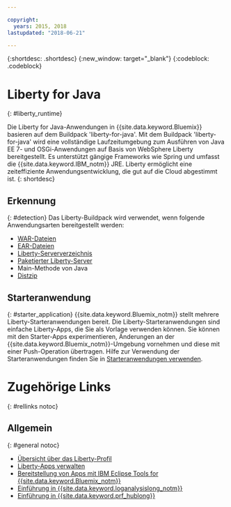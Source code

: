 ```yaml
---

copyright:
  years: 2015, 2018
lastupdated: "2018-06-21"

---
```


{:shortdesc: .shortdesc}
{:new_window: target="_blank"}
{:codeblock: .codeblock}

# Liberty for Java
{: #liberty_runtime}

Die Liberty for Java-Anwendungen in {{site.data.keyword.Bluemix}} basieren auf dem Buildpack 'liberty-for-java'. Mit dem Buildpack 'liberty-for-java' wird eine vollständige Laufzeitumgebung zum Ausführen von Java EE 7- und OSGi-Anwendungen auf Basis von WebSphere Liberty bereitgestellt. Es unterstützt gängige Frameworks wie Spring und umfasst die {{site.data.keyword.IBM_notm}} JRE. Liberty ermöglicht eine zeiteffiziente Anwendungsentwicklung, die gut auf die Cloud abgestimmt ist.
{: shortdesc}

## Erkennung
{: #detection}
Das Liberty-Buildpack wird verwendet, wenn folgende Anwendungsarten bereitgestellt werden:
* [WAR-Dateien](optionsForPushing.html#stand_alone_apps)
* [EAR-Dateien](optionsForPushing.html#stand_alone_apps)
* [Liberty-Serververzeichnis](optionsForPushing.html#server_directory)
* [Paketierter Liberty-Server](optionsForPushing.html#packaged_server)
* Main-Methode von Java
* [Distzip](https://github.com/cloudfoundry/ibm-websphere-liberty-buildpack/blob/master/docs/container-distZip.md)

## Starteranwendung
{: #starter_application}
{{site.data.keyword.Bluemix_notm}} stellt mehrere Liberty-Starteranwendungen bereit.  Die Liberty-Starteranwendungen sind einfache Liberty-Apps, die Sie als Vorlage verwenden können. Sie können mit den Starter-Apps experimentieren, Änderungen an der {{site.data.keyword.Bluemix_notm}}-Umgebung vornehmen und diese mit einer Push-Operation übertragen.  Hilfe zur Verwendung der Starteranwendungen finden Sie in [Starteranwendungen verwenden](../common/starter_app_usage.html).

# Zugehörige Links
{: #rellinks notoc}
## Allgemein
{: #general notoc}
* [Übersicht über das Liberty-Profil](http://www-01.ibm.com/support/knowledgecenter/SSAW57_8.5.5/com.ibm.websphere.wlp.nd.doc/ae/cwlp_about.html)
* [Liberty-Apps verwalten](../common/app_mng.html#Utilities)
* [Bereitstellung von Apps mit IBM Eclipse Tools for {{site.data.keyword.Bluemix_notm}}](/docs/manageapps/eclipsetools/eclipsetools.html#eclipsetools)
* [Einführung in {{site.data.keyword.loganalysislong_notm}}](/docs/services/CloudLogAnalysis/index.html)
* [Einführung in {{site.data.keyword.prf_hublong}}](/docs/services/AvailabilityMonitoring/index.html)
